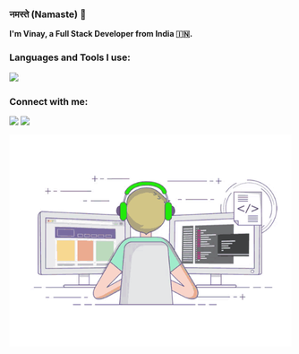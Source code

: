 ### नमस्ते (Namaste) 🙏
<p align="left"> 
  <b>I'm Vinay, a Full Stack Developer from India 🇮🇳.</b>
</p> 

### Languages and Tools I use:
<p align="left"> 
  <img src="https://skillicons.dev/icons?i=cs,dotnet,redis,rabbitmq,visualstudio,angular,js,ts,html,vscode,azure,git,docker" />
</p>

### Connect with me:
<p align="left">
  <a href="https://linkedin.com/in/tech4vinay" target="_blank"><img src="https://skillicons.dev/icons?i=linkedin" /></a>
  <a href="https://instagram.com/photowala.vinay" target="_blank"><img src="https://skillicons.dev/icons?i=instagram" /></a>
</p>
<p align="left"> 
  <img align="left" title="Happy Coding" src="https://github.com/tech4vinay/tech4vinay/blob/main/code-break.gif?raw=true" />
</p>
